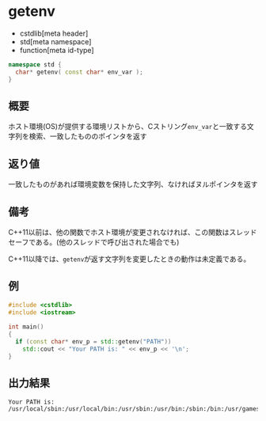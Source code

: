 # getenv
* cstdlib[meta header]
* std[meta namespace]
* function[meta id-type]

```cpp
namespace std {
  char* getenv( const char* env_var );
}
```

## 概要

ホスト環境(OS)が提供する環境リストから、Cストリング`env_var`と一致する文字列を検索、一致したもののポインタを返す

## 返り値

一致したものがあれば環境変数を保持した文字列、なければヌルポインタを返す

## 備考

C++11以前は、他の関数でホスト環境が変更されなければ、この関数はスレッドセーフである。(他のスレッドで呼び出された場合でも)

C++11以降では、`getenv`が返す文字列を変更したときの動作は未定義である。

## 例
```cpp example
#include <cstdlib>
#include <iostream>
 
int main()
{
  if (const char* env_p = std::getenv("PATH"))
    std::cout << "Your PATH is: " << env_p << '\n';
}
```

## 出力結果
```
Your PATH is: /usr/local/sbin:/usr/local/bin:/usr/sbin:/usr/bin:/sbin:/bin:/usr/games
```

